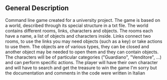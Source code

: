 ## General Description
  Command line game created for a university project.
  The game is based on a world, described through its special structure in a txt file. 
  The world contains different rooms, links, characters and objects. The rooms each have a name, a list of objects and characters inside.
  Links connect two rooms, to use the links you may need objects (such as a key) or take actions to use them.
  The objects are of various types, they can be closed and another object may be needed to open them and they can contain objects. 
  The characters will be of particular categories ("Guardiano", "Venditore", ...) and can perform specific actions. 
  The player will have their own character and will have to search and get the treasure to win the game
  I'm sorry but the documentation and comments in the code were written in Italian
